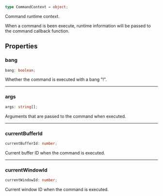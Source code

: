```ts
type CommandContext = object;
```

Command runtime context.

When a command is been execute, runtime information will be passed to the command callback function.

## Properties

### bang

```ts
bang: boolean;
```

Whether the command is executed with a bang "!".

***

### args

```ts
args: string[];
```

Arguments that are passed to the command when executed.

***

### currentBufferId

```ts
currentBufferId: number;
```

Current buffer ID when the command is executed.

***

### currentWindowId

```ts
currentWindowId: number;
```

Current window ID when the command is executed.
